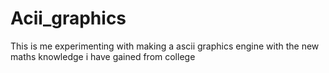 # Acii_graphics
This is me experimenting with making a ascii graphics engine with the new maths knowledge i have gained from college
